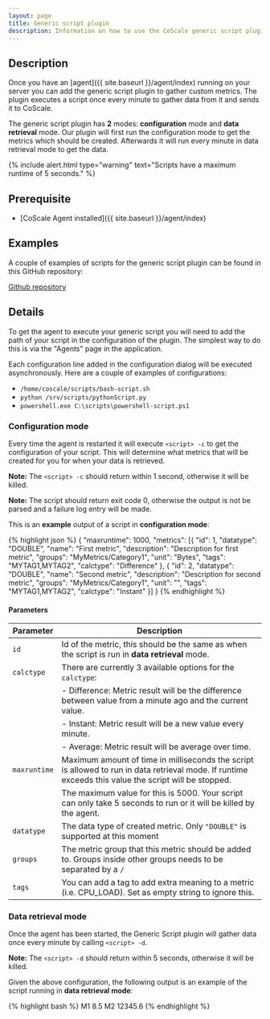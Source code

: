 ```yaml
---
layout: page
title: Generic script plugin
description: Information on how to use the CoScale generic script plugin.
---
```

## Description
Once you have an [agent]({{ site.baseurl }}/agent/index) running on your server you can add the generic script plugin to gather custom metrics. The plugin executes a script once every minute to gather data from it and sends it to CoScale.

The generic script plugin has **2** modes: **configuration** mode and **data retrieval** mode. Our plugin will first run the configuration mode to get the metrics which should be created. Afterwards it will run every minute in data retrieval mode to get the data.

{% include alert.html type="warning" text="Scripts have a maximum runtime of 5 seconds." %}

## Prerequisite
* [CoScale Agent installed]({{ site.baseurl }}/agent/index)

## Examples
A couple of examples of scripts for the generic script plugin can be found in this GitHub repository:

<a href="https://github.com/CoScale/coscale-generic-scripts" target="_blank" class="btn btn-large btn-info"><i class="fa fa-3x fa-fw fa-github-square"></i> Github repository</a>

## Details

To get the agent to execute your generic script you will need to add the path of your script in the configuration of the plugin. The simplest way to do this is via the "Agents" page in the application.

Each configuration line added in the configuration dialog will be executed asynchronously. Here are a couple of examples of configurations:

- `/home/coscale/scripts/bash-script.sh`
- `python /srv/scripts/pythonScript.py`
- `powershell.exe C:\scripts\powershell-script.ps1`

### Configuration mode
Every time the agent is restarted it will execute `<script> -c` to get the configuration of your script. This will determine what metrics that will be created for you for when your data is retrieved.

**Note:** The `<script> -c` should return within 1 second, otherwise it will be killed.

**Note:** The script should return exit code 0, otherwise the output is not be parsed and a failure log entry will be made.

This is an **example** output of a script in **configuration mode**:

{% highlight json %}
{
    "maxruntime": 1000,
    "metrics": [{
        "id": 1,
        "datatype": "DOUBLE",
        "name": "First metric",
        "description": "Description for first metric",
        "groups": "MyMetrics/Category1",
        "unit": "Bytes",
        "tags": "MYTAG1,MYTAG2",
        "calctype": "Difference"
    }, {
        "id": 2,
        "datatype": "DOUBLE",
        "name": "Second metric",
        "description": "Description for second metric",
        "groups": "MyMetrics/Category1",
        "unit": "",
        "tags": "MYTAG1,MYTAG2",
        "calctype": "Instant"
    }]
}
{% endhighlight %}

#### Parameters

| Parameter     | Description                                                                                                                                          |
|---------------|------------------------------------------------------------------------------------------------------------------------------------------------------|
| `id`          | Id of the metric, this should be the same as when the script is run in **data retrieval** mode.                                                      |
| `calctype`    | There are currently 3 available options for the `calctype`:                                                                                          |
|               |     - Difference: Metric result will be the difference between value from a minute ago and the current value.                                        |
|               |     - Instant: Metric result will be a new value every minute.                                                                                       |
|               |     - Average: Metric result will be average over time.                                                                                              |
| `maxruntime`  | Maximum amount of time in milliseconds the script is allowed to run in data retrieval mode. If runtime exceeds this value the script will be stopped.|
|               | The maximum value for this is 5000. Your script can only take 5 seconds to run or it will be killed by the agent.                                    |
| `datatype`    | The data type of created metric. Only `"DOUBLE"` is supported at this moment                                                                         |
| `groups`      | The metric group that this metric should be added to. Groups inside other groups needs to be separated by a `/`                                      |
| `tags`        | You can add a tag to add extra meaning to a metric (i.e. CPU_LOAD). Set as empty string to ignore this.                                              |

### Data retrieval mode
Once the agent has been started, the Generic Script plugin will gather data once every minute by calling `<script> -d`.

**Note:** The `<script> -d` should return within 5 seconds, otherwise it will be killed.

Given the above configuration, the following output is an example of the script running in **data retrieval mode**:

{% highlight bash %}
M1 8.5
M2 12345.6
{% endhighlight %}
